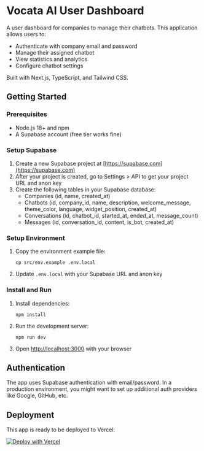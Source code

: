 # Vocata AI User Dashboard

A user dashboard for companies to manage their chatbots. This application allows users to:
- Authenticate with company email and password
- Manage their assigned chatbot
- View statistics and analytics
- Configure chatbot settings

Built with Next.js, TypeScript, and Tailwind CSS.

## Getting Started

### Prerequisites

- Node.js 18+ and npm
- A Supabase account (free tier works fine)

### Setup Supabase

1. Create a new Supabase project at [https://supabase.com](https://supabase.com)
2. After your project is created, go to Settings > API to get your project URL and anon key
3. Create the following tables in your Supabase database:
   - Companies (id, name, created_at)
   - Chatbots (id, company_id, name, description, welcome_message, theme_color, language, widget_position, created_at)
   - Conversations (id, chatbot_id, started_at, ended_at, message_count)
   - Messages (id, conversation_id, content, is_bot, created_at)

### Setup Environment

1. Copy the environment example file:
   ```
   cp src/env.example .env.local
   ```
2. Update `.env.local` with your Supabase URL and anon key

### Install and Run

1. Install dependencies:
   ```
   npm install
   ```
2. Run the development server:
   ```
   npm run dev
   ```
3. Open [http://localhost:3000](http://localhost:3000) with your browser

## Authentication

The app uses Supabase authentication with email/password. 
In a production environment, you might want to set up additional auth providers like Google, GitHub, etc.

## Deployment

This app is ready to be deployed to Vercel:

[![Deploy with Vercel](https://vercel.com/button)](https://vercel.com/new/git/external?repository-url=https%3A%2F%2Fgithub.com%2Fyourusername%2Fvocata-ai-user-dashboard)
